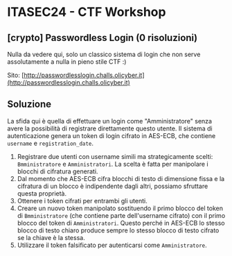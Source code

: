 # ITASEC24 - CTF Workshop

## [crypto] Passwordless Login (0 risoluzioni)

Nulla da vedere qui, solo un classico sistema di login che non serve assolutamente a nulla in pieno stile CTF :)

Sito: [http://passwordlesslogin.challs.olicyber.it](http://passwordlesslogin.challs.olicyber.it)

## Soluzione

La sfida qui è quella di effettuare un login come "Amministratore" senza avere la possibilità di registrare direttamente
questo utente. Il sistema di autenticazione genera un token di login cifrato in AES-ECB, che contiene `username`
e `registration_date`.

1. Registrare due utenti con username simili ma strategicamente scelti: `Bmministratore` e `Amministratori`. La scelta è
   fatta per manipolare i blocchi di cifratura generati.
2. Dal momento che AES-ECB cifra blocchi di testo di dimensione fissa e la cifratura di un blocco è indipendente dagli
   altri, possiamo sfruttare questa proprietà.
3. Ottenere i token cifrati per entrambi gli utenti.
4. Creare un nuovo token manipolato sostituendo il primo blocco del token di `Bmministratore` (che contiene parte
   dell'username cifrato) con il primo blocco del token di `Amministratori`. Questo perché in AES-ECB lo stesso blocco
   di testo chiaro produce sempre lo stesso blocco di testo cifrato se la chiave è la stessa.
5. Utilizzare il token falsificato per autenticarsi come `Amministratore`.
